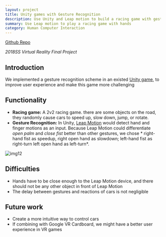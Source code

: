 ```yaml
---
layout: project
title: Unity games with Gesture Recognition
description: Use Unity and Leap motion to build a racing game with gesture recognition
summary: Use Leap motion to play a racing game with hands
category: Human Computer Interaction
---
```


[Github Repo](https://github.com/vivianjeng/line-fresh-chatbot)

*2018SS Virtual Reality Final Project*

## Introduction
We implemented a gesture recognition scheme in an existed [Unity game](/projects/unity-games), to improve user experience and make this game more challenging

## Functionality
- **Racing game:** A 2v2 racing game. there are some objects on the road, they randomly cause cars to speed up, slow down, jump, or rotate.
- **Gesture Recognition:** In Unity, [Leap Motion](https://developer.leapmotion.com/) would detect hand and finger motions as an input. Because Leap Motion could differentiate *open palm* and *close fist* better than other gestures, we chose * right-hand fist as speedup, right open hand as slowdown; left-hand fist as right-turn left open hand as left-turn*.

![img12](img12.png)

## Difficulties
- Hands have to be close enough to the Leap Motion device, and there should not be any other object in front of Leap Motion
- The delay between gestures and reactions of cars is not negligible

## Future work
- Create a more intuitive way to control cars
- If combining with Google VR Cardboard, we might have a better user experience in VR games